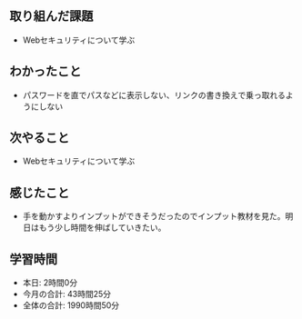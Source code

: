 ## 取り組んだ課題
- Webセキュリティについて学ぶ
## わかったこと
- パスワードを直でパスなどに表示しない、リンクの書き換えで乗っ取れるようにしない
## 次やること
- Webセキュリティについて学ぶ
## 感じたこと
- 手を動かすよりインプットができそうだったのでインプット教材を見た。明日はもう少し時間を伸ばしていきたい。
## 学習時間
- 本日: 2時間0分
- 今月の合計: 43時間25分
- 全体の合計: 1990時間50分
